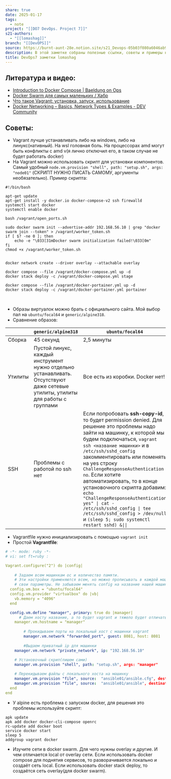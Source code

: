 ```yaml
---
share: true
date: 2025-01-17
tags:
  - note
project: "[[DO7 DevOps. Project 7]]"
s21-authors:
  - "[[lomashag]]"
branch: "[[DevOPS]]"
source: https://burnt-aunt-28e.notion.site/s21_Devops-05b03f080a6046ab90507df5b990f6b2
description: В этой заметке собраны полезные ссылки, советы и примеры касающиеся DevOps7.
title: DevOps7 заметки lomashag
---
```


## Литература и видео:

- [Introduction to Docker Compose \| Baeldung on Ops](https://www.baeldung.com/ops/docker-compose)
- [Docker Swarm для самых маленьких / Хабр](https://habr.com/ru/articles/659813/)
- [Что такое Vagrant: установка, запуск, использование](https://ru.hexlet.io/blog/posts/vagrant)
- [Docker Networking – Basics, Network Types & Examples - DEV Community](https://dev.to/tusharops_29/docker-networking-basics-network-types-examples-5ed7)

## Советы:

- Vagrant лучше устанавливать либо на windows, либо на линукс(нативный). На wsl головная боль. На процессорах amd могут быть конфликты с amd v(я лично отключил его, в таком случае не будет работать docker)
- На Vagrant можно использовать скрипт для установки компонентов. Самый удобный `node.vm.provision "shell", path: "setup.sh", args: "node01"` (СКРИПТ НУЖНО ПИСАТЬ САМОМУ, аргументы необязательно). 
Пример скрипта:
```shell
#!/bin/bash

apt-get update
apt-get install -y docker.io docker-compose-v2 ssh firewalld
systemctl start docker
systemctl enable docker

bash /vagrant/open_ports.sh

sudo docker swarm init --advertise-addr 192.168.56.10 | grep "docker swarm join --token" > /vagrant/worker_token.sh
if [ $? -ne 0 ]; then
    echo -e "\033[31mDocker swarm initialization failed!\033[0m"
fi
chmod +x /vagrant/worker_token.sh


docker network create --driver overlay --attachable overlay

docker compose --file /vagrant/docker-compose.yml up -d
docker stack deploy -c /vagrant/docker-compose.yml stage

docker compose --file /vagrant/docker-portainer.yml up -d
docker stack deploy -c /vagrant/docker-portainer.yml portainer
```
​
- Образы виртуалок можно брать с официального сайта. Мой выбор пал на `ubuntu/focal64` и `generic/alpine318`.
- Сравнение образов:

|         | `generic/alpine318`                                                                                                            | `ubuntu/focal64`                                                                                                                                                                                                                                                                                                                                                                                                                                                                                                                         |
| ------- | ------------------------------------------------------------------------------------------------------------------------------ | ---------------------------------------------------------------------------------------------------------------------------------------------------------------------------------------------------------------------------------------------------------------------------------------------------------------------------------------------------------------------------------------------------------------------------------------------------------------------------------------------------------------------------------------- |
| Сборка  | 45 секунд                                                                                                                      | 2,5 минуты                                                                                                                                                                                                                                                                                                                                                                                                                                                                                                                               |
| Утилиты | Пустой линукс, каждый инструмент нужно отдельно устанавливать. Отсутствуют даже сетевые утилиты, утилиты для работы с группами | Все есть из коробки. Docker нет!                                                                                                                                                                                                                                                                                                                                                                                                                                                                                                         |
| SSH     | Проблемы с работой по ssh нет                                                                                                  | Если попробовать **ssh-copy-id**, то будет permission denied. Для решение это проблемы надо зайти на машинку, к которой мы будем подключаться, `vagrant ssh <название машинки>` и в `/etc/ssh/sshd_config` закомментировать или поменять на yes строку `ChallengeResponseAuthentication no`. Если хотите автоматизировать, то в конце установочного скрипта добавим: `echo "ChallengeResponseAuthentication yes" \| cat - /etc/ssh/sshd_config \| tee /etc/ssh/sshd_config > /dev/null` и `(sleep 5; sudo systemctl restart sshd) &\|\|` |
- Vagrantfile нужно инициализировать с помощью `vagrant init`
- Простой **Vagrantfile**:
```yaml title="Vagrantfile"
# -*- mode: ruby -*-
# vi: set ft=ruby :

Vagrant.configure("2") do |config|
	
	# Задаем всем машинкам ос и количество памяти.
	# Эти настройки применяются всем, но можно прописывать в каждой машинке
	# свои параметры. Не забываем менять config на название нашей машинки(|manager|)
  config.vm.box = "ubuntu/focal64"
  config.vm.provider "virtualbox" do |vb|
    vb.memory = "4096"
  end

  config.vm.define "manager", primary: true do |manager|
	  # Даем хосту название, а то будет vagrant и тяжело будет отличать машинки
    manager.vm.hostname = "manager"
		
		# Прокидываем порты на локальный хост с машинки vagrant
		manager.vm.network "forwarded_port", guest: 8081, host: 8081
		
		#Выдаем приватный ip для машинки
    manager.vm.network "private_network", ip: "192.168.56.10"
    
    # Установочный скрип(пишем сами)
    manager.vm.provision "shell", path: "setup.sh", args: "manager"

    # Перекидываем файлы с локального хоста на машинку
    manager.vm.provision "file", source:  "ansible01/ansible.cfg", destination: "/home/vagrant/ansible.cfg"
    manager.vm.provision "file", source:  "ansible01/ansible", destination: "/home/vagrant/ansible"
  end
end
```
- У alpine есть проблема с запуском docker, для решения это проблемы используйте скрипт:
```shell
apk update
apk add docker docker-cli-compose openrc
rc-update add docker boot
service docker start
sleep 5
addgroup vagrant docker
```
- Изучите сети в docker swarm. Для чего нужны overlay и другие. И чем отличается local от overlay сети.
Если использовать docker compose для поднятия сервисов, то разворачивается локально и создаёт сеть local. Если использовать docker stack deploy, то создаётся сеть overlay(для docker swarm).